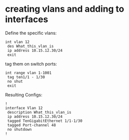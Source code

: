 # creating vlans and adding to interfaces

Define the specific vlans: 
```
int vlan 12
 des What_this_vlan_is
 ip address 10.15.12.30/24
 exit
```

tag them on switch ports: 
```
int range vlan 1-1001
 tag ten1/1 - 1/30
 no shut
 exit
```

Resulting Configs: 
```
!
interface Vlan 12
 description What_this_vlan_is
 ip address 10.15.12.30/24
 tagged TenGigabitEthernet 1/1-1/30
 tagged Port-channel 48
 no shutdown
!
```


